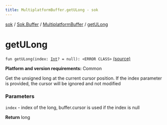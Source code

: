 ```yaml
---
title: MultiplatformBuffer.getULong - sok
---
```


[sok](../../index.html) / [Sok.Buffer](../index.html) / [MultiplatformBuffer](index.html) / [getULong](./get-u-long.html)

# getULong

`fun getULong(index: `[`Int`](https://kotlinlang.org/api/latest/jvm/stdlib/kotlin/-int/index.html)`? = null): <ERROR CLASS>` [(source)](https://github.com/SeekDaSky/Sok/tree/master/common/sok-common/src/Sok/Buffer/MultiplatformBuffer.kt#L284)

**Platform and version requirements:** Common

Get the unsigned long at the current cursor position. If the index parameter is provided, the cursor will be ignored and not modified

### Parameters

`index` - index of the long, buffer.cursor is used if the index is null

**Return**
long

